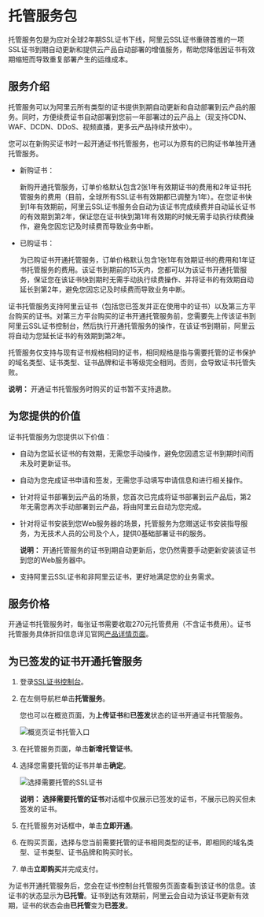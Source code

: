 # 托管服务包

托管服务包是为应对全球2年期SSL证书下线，阿里云SSL证书重磅首推的一项SSL证书到期自动更新和提供云产品自动部署的增值服务，帮助您降低因证书有效期缩短而导致重复部署产生的运维成本。

## 服务介绍

托管服务可以为阿里云所有类型的证书提供到期自动更新和自动部署到云产品的服务。同时，方便续费证书自动部署到您前一年部署过的云产品上（现支持CDN、WAF、DCDN、DDoS、视频直播，更多云产品持续开放中）。

您可以在新购买证书时一起开通证书托管服务，也可以为原有的已购证书单独开通托管服务。

-   新购证书：

    新购开通托管服务，订单价格默认包含2张1年有效期证书的费用和2年证书托管服务的费用（目前，全球所有SSL证书有效期都已调整为1年）。在您证书快到1年有效期前，阿里云SSL证书服务会自动为该证书完成续费并自动延长证书的有效期到第2年，保证您在证书快到第1年有效期的时候无需手动执行续费操作，避免您因忘记及时续费而导致业务中断。

-   已购证书：

    为已购证书开通托管服务，订单价格默认包含1张1年有效期证书的费用和1年证书托管服务的费用。该证书到期前的15天内，您都可以为该证书开通托管服务，保证您在该证书快到期时无需手动执行续费操作、并将证书的有效期自动延长到第2年，避免您因忘记及时续费而导致业务中断。


证书托管服务支持阿里云证书（包括您已签发并正在使用中的证书）以及第三方平台购买的证书。对第三方平台购买的证书开通托管服务前，您需要先上传该证书到阿里云SSL证书控制台，然后执行开通托管服务的操作，在该证书到期前，阿里云将自动为您延长证书的有效期到第2年。

托管服务仅支持与现有证书规格相同的证书，相同规格是指与需要托管的证书保护的域名类型、证书类型、证书品牌和证书等级完全相同。否则，会导致证书托管失败。

**说明：** 开通证书托管服务时购买的证书暂不支持退款。

## 为您提供的价值

证书托管服务为您提供以下价值：

-   自动为您延长证书的有效期，无需您手动操作，避免您因遗忘证书到期时间而未及时更新证书。
-   自动为您完成证书申请和签发，无需您手动填写申请信息和进行相关操作。
-   针对将证书部署到云产品的场景，您首次已完成将证书部署到云产品后，第2年无需您再次手动部署到云产品，将由阿里云自动为您完成。
-   针对将证书安装到您Web服务器的场景，托管服务为您赠送证书安装指导服务，为无技术人员的公司及个人，提供0基础部署证书的服务。

    **说明：** 开通托管服务的证书到期自动更新后，您仍然需要手动更新安装该证书到您的Web服务器中。

-   支持阿里云SSL证书和非阿里云证书，更好地满足您的业务需求。

## 服务价格

开通证书托管服务时，每张证书需要收取270元托管费用（不含证书费用）。证书托管服务具体折扣信息详见官网[产品详情页面](https://www.aliyun.com/product/security/markets/aliyun/product/cas?spm=5176.12825654.eofdhaal5.17.3c822c4aoMS43Y)。

## 为已签发的证书开通托管服务

1.  登录[SSL证书控制台](https://yundunnext.console.aliyun.com/?p=cas)。

2.  在左侧导航栏单击**托管服务**。

    您也可以在概览页面，为**上传证书**和**已签发**状态的证书开通证书托管服务。

    ![概览页证书托管入口](https://static-aliyun-doc.oss-accelerate.aliyuncs.com/assets/img/zh-CN/7279598951/p113248.png)

3.  在托管服务页面，单击**新增托管证书**。

4.  选择您需要托管的证书并单击**确定**。

    ![选择需要托管的SSL证书](https://static-aliyun-doc.oss-accelerate.aliyuncs.com/assets/img/zh-CN/7279598951/p113255.png)

    **说明：** **选择需要托管的证书**对话框中仅展示已签发的证书，不展示已购买但未签发的证书。

5.  在托管服务对话框中，单击**立即开通**。

6.  在购买页面，选择与您当前需要托管的证书相同类型的证书，即相同的域名类型、证书类型、证书品牌和购买时长。

7.  单击**立即购买**并完成支付。


为证书开通托管服务后，您会在证书控制台托管服务页面查看到该证书的信息。该证书的状态显示为**已托管**。证书到达有效期前，阿里云会自动为该证书更新有效期，证书的状态会由**已托管**变为**已签发**。

